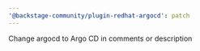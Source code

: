 ```yaml
---
'@backstage-community/plugin-redhat-argocd': patch
---
```


Change argocd to Argo CD in comments or description
